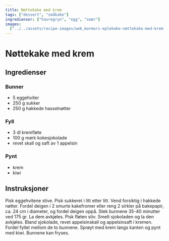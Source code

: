 ```yaml
---
title: Nøttekake med krem
tags: ["dessert", "småkake"]
ingredienser: ["havregryn", "egg", "smør"]
images:
  ["../../assets/recipe-images/web_mormors-eplekake-nøttekake-med-krem.jpg"]
---
```


# Nøttekake med krem

## Ingredienser

### Bunner

- 5 eggehviter
- 250 g sukker
- 250 g hakkede hasselnøtter

### Fyll

- 3 dl kremfløte
- 100 g mørk kokesjokolade
- revet skall og saft av 1 appelsin

### Pynt

- krem
- kiwi

## Instruksjoner

Pisk eggehvitene stive. Pisk sukkeret i litt etter litt. Vend forsiktig i hakkede nøtter. Fordel deigen i 2 smurte kakefromer eller reng 2 sirkler på bakepapir, ca. 24 cm i diameter, og fordel deigen oppå. Stek bunnene 35-40 minutter ved 175 gr. La dem avkjøles. Pisk fløten stiv. Smelt sjokoladen og la den avkjøles. Bland sjokolade, revet appelsinskall og appelsinsaft i kremen. Fordel fyllet mellom de to bunnene. Sprøyt med krem langs kanten og pynt med kiwi. Bunnene kan fryses.
